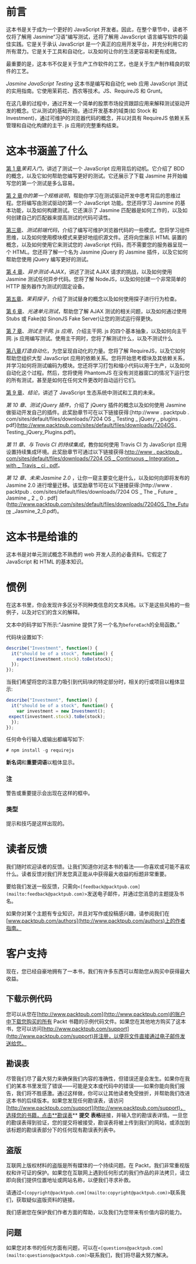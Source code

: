 # 前言

这本书是关于成为一个更好的 JavaScript 开发者。因此，在整个章节中，读者不仅将了解用 Jasmine“习语”编写测试，还将了解用 JavaScript 语言编写软件的最佳实践。它是关于承认 JavaScript 是一个真正的应用开发平台，并充分利用它的所有潜力。它是关于工具和自动化，以及如何让你的生活更容易和更有成效。

最重要的是，这本书不仅是关于生产工作软件的工艺，也是关于生产制作精良的软件的工艺。

*Jasmine JavaScript Testing* 这本书是编写和自动化 web 应用 JavaScript 测试的实用指南。它使用茉莉花、西农等技术。JS、RequireJS 和 Grunt。

在这几章的过程中，通过开发一个简单的股票市场投资跟踪应用来解释测试驱动开发的概念。它从测试的基础开始，通过开发基本的域类(如 Stock 和 Investment)，通过可维护的浏览器代码的概念，并以对具有 RequireJS 依赖关系管理和自动化构建的主干. js 应用的完整重构结束。

# 这本书涵盖了什么

[第 1 章](1.html "Chapter 1. Getting Started with Jasmine")*茉莉入门*，讲述了测试一个 JavaScript 应用背后的动机。它介绍了 BDD 的概念，以及它如何帮助您编写更好的测试。它还展示了下载 Jasmine 并开始编写您的第一个测试是多么容易。

[第 2 章](2.html "Chapter 2. Your First Spec")*你的第一个规格说明*，帮助你学习在测试驱动开发中思考背后的思维过程。您将编写由测试驱动的第一个 JavaScript 功能。您还将学习 Jasmine 的基本功能，以及如何构建测试。它还演示了 Jasmine 匹配器是如何工作的，以及如何创建自己的匹配器来提高测试的代码可读性。

[第三章](3.html "Chapter 3. Testing Frontend Code")、*测试前端代码*，介绍了编写可维护浏览器代码的一些模式。您将学习组件思维，以及如何使用模块模式来更好地组织源文件。还将向您展示 HTML 装置的概念，以及如何使用它来测试您的 JavaScript 代码，而不需要您的服务器呈现一个 HTML。您还将了解一个名为 Jasmine jQuery 的 Jasmine 插件，以及它如何帮助您使用 jQuery 编写更好的测试。

[第 4 章](4.html "Chapter 4. Asynchronous Testing – AJAX")、*异步测试–AJAX*，讲述了测试 AJAX 请求的挑战，以及如何使用 Jasmine 测试任何异步代码。您将了解 NodeJS，以及如何创建一个非常简单的 HTTP 服务器作为测试的固定设备。

[第五章](5.html "Chapter 5. Jasmine Spies")、*茉莉探子*，介绍了测试替身的概念以及如何使用探子进行行为检查。

[第 6 章](6.html "Chapter 6. Light Speed Unit Testing")、*光速单元测试*，帮助您了解 AJAX 测试的相关问题，以及如何通过使用 Stubs 或 Fake(如 SinonJS Fake Server)让您的测试运行得更快。

[第 7 章](7.html "Chapter 7. Testing Backbone.js Applications")、*测试主干网. js 应用*，介绍主干网. js 的四个基本抽象，以及如何向主干网. js 应用编写测试。使用主干网时，您将了解测试什么，以及不测试什么

[第八章](8.html "Chapter 8. Build Automation")*打造自动化*，为您呈现自动化的力量。您将了解 RequireJS，以及它如何帮助您组织大型 JavaScript 应用的依赖关系。您将开始思考模块及其依赖关系，并学习如何将测试编码为模块。您还将学习打包和缩小代码以用于生产，以及如何自动化这个过程。然后，您将使用 PhantomJS 在没有浏览器窗口的情况下运行您的所有测试，甚至是如何在任何文件更改时自动运行它们。

[第 9 章](9.html "Chapter 9. Conclusion")、*结论*，讲述了 JavaScript 生态系统中测试和工具的未来。

*第 10 章*、*测试 jQuery 插件*，介绍了 jQuery 插件的概念以及如何使用 Jasmine 做驱动开发自己的插件。此奖励章节可在以下链接获得:[http://www . packtpub . com/sites/default/files/downloads/7204 OS _ Testing _ jQuery _ plugins . pdf](http://www.packtpub.com/sites/default/files/downloads/7204OS_ Testing_jQuery_Plugins.pdf)。

*第 11 章*、*与 Travis CI 的持续集成*，教你如何使用 Travis CI 为 JavaScript 应用设置持续集成环境。此奖励章节可通过以下链接获得:[http://www . packtpub . com/sites/default/files/downloads/7204 OS _ Continuous _ Integration _ with _ Travis _ ci . pdf](http://www.packtpub.com/sites/default/files/downloads/7204OS_Continuous_Integration_with_Travis_CI.pdf)。

*第 12 章*、*未来:Jasmine 2.0* ，让你一窥主要变化是什么，以及如何向即将发布的 Jasmine 2.0 进行增量迁移。该奖励章节可在以下链接获得:[http://www . packtpub . com/sites/default/files/downloads/7204 OS _ The _ Future _ Jasmine _ 2 _ 0 . pdf](http://www.packtpub.com/sites/default/files/downloads/7204OS_The_Future _Jasmine_2_0.pdf)。

# 这本书是给谁的

这本书是对单元测试概念不熟悉的 web 开发人员的必备资料。它假定了 JavaScript 和 HTML 的基本知识。

# 惯例

在这本书里，你会发现许多区分不同种类信息的文本风格。以下是这些风格的一些例子，以及对它们的含义的解释。

文本中的码字如下所示:“Jasmine 提供了另一个名为`beforeEach`的全局函数。”

代码块设置如下:

```js
describe("Investment", function() {
  it("should be of a stock", function() {
    expect(investment.stock).toBe(stock);
  });
});
```

当我们希望将您的注意力吸引到代码块的特定部分时，相关的行或项目以粗体显示:

```js
describe("Investment", function() {
  it("should be of a stock", function() {
    var investment = new Investment();
 expect(investment.stock).toBe(stock);
  });
});
```

任何命令行输入或输出都编写如下:

```js
# npm install -g requirejs

```

**新名词**和**重要词语**以粗体显示。

### 注

警告或重要提示会出现在这样的框中。

### 类型

提示和技巧是这样出现的。

# 读者反馈

我们随时欢迎读者的反馈。让我们知道你对这本书的看法——你喜欢或可能不喜欢什么。读者反馈对我们开发您真正能从中获得最大收益的标题非常重要。

要给我们发送一般反馈，只需向`<[feedback@packtpub.com](mailto:feedback@packtpub.com)>`发送电子邮件，并通过您消息的主题提及书名。

如果你对某个主题有专业知识，并且对写作或投稿感兴趣，请参阅我们在[www.packtpub.com/authors](http://www.packtpub.com/authors)上的作者指南。

# 客户支持

现在，您已经自豪地拥有了一本书，我们有许多东西可以帮助您从购买中获得最大收益。

## 下载示例代码

您可以从您在[http://www.packtpub.com](http://www.packtpub.com)的账户中下载您购买的所有 Packt 书籍的示例代码文件。如果您在其他地方购买了这本书，您可以访问[http://www.packtpub.com/support](http://www.packtpub.com/support)并注册，以便将文件直接通过电子邮件发送给您。

## 勘误表

尽管我们尽了最大努力来确保我们内容的准确性，但错误还是会发生。如果你在我们的某本书里发现了错误——可能是文本或代码中的错误——如果你能向我们报告，我们将不胜感激。通过这样做，你可以让其他读者免受挫折，并帮助我们改进这本书的后续版本。如果您发现任何勘误表，请访问[http://www.packtpub.com/support](http://www.packtpub.com/support)，选择您的书籍，点击**勘误表** **提交** **表格**链接，并输入您的勘误表详情。一旦您的勘误表得到验证，您的提交将被接受，勘误表将被上传到我们的网站，或添加到该标题的勘误表部分下的任何现有勘误表列表中。

## 盗版

互联网上版权材料的盗版是所有媒体的一个持续问题。在 Packt，我们非常重视版权和许可证的保护。如果您在互联网上遇到任何形式的我们作品的非法拷贝，请立即向我们提供位置地址或网站名称，以便我们寻求补救。

请通过`<[copyright@packtpub.com](mailto:copyright@packtpub.com)>`联系我们，获取疑似盗版资料的链接。

我们感谢您在保护我们作者方面的帮助，以及我们为您带来有价值内容的能力。

## 问题

如果您对本书的任何方面有问题，可以在`<[questions@packtpub.com](mailto:questions@packtpub.com)>`联系我们，我们将尽最大努力解决。